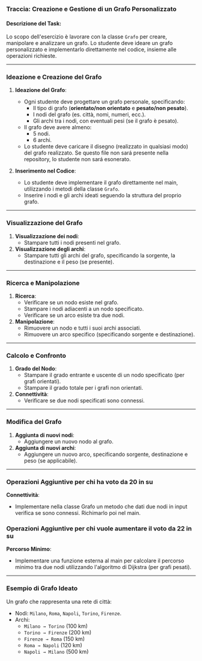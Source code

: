 ### Traccia: Creazione e Gestione di un Grafo Personalizzato

#### **Descrizione del Task:**

Lo scopo dell'esercizio è lavorare con la classe `Grafo` per creare, manipolare e analizzare un grafo. Lo studente deve ideare un grafo personalizzato e implementarlo direttamente nel codice, insieme alle operazioni richieste.

---

### **Ideazione e Creazione del Grafo**

1. **Ideazione del Grafo**:
   - Ogni studente deve progettare un grafo personale, specificando:
     - Il tipo di grafo (**orientato/non orientato** e **pesato/non pesato**).
     - I nodi del grafo (es. città, nomi, numeri, ecc.).
     - Gli archi tra i nodi, con eventuali pesi (se il grafo è pesato).
   - Il grafo deve avere almeno:
     - 5 nodi.
     - 6 archi.
   - Lo studente deve caricare il disegno (realizzato in qualsiasi modo) del grafo realizzato. Se questo file non sará presente nella repository, lo studente non sará esonerato.

2. **Inserimento nel Codice**:
   - Lo studente deve implementare il grafo direttamente nel main, utilizzando i metodi della classe `Grafo`.
   - Inserire i nodi e gli archi ideati seguendo la struttura del proprio grafo.

---

### **Visualizzazione del Grafo**

1. **Visualizzazione dei nodi**:
   - Stampare tutti i nodi presenti nel grafo.
2. **Visualizzazione degli archi**:
   - Stampare tutti gli archi del grafo, specificando la sorgente, la destinazione e il peso (se presente).

---

### **Ricerca e Manipolazione**

1. **Ricerca**:
   - Verificare se un nodo esiste nel grafo.
   - Stampare i nodi adiacenti a un nodo specificato.
   - Verificare se un arco esiste tra due nodi.
2. **Manipolazione**:
   - Rimuovere un nodo e tutti i suoi archi associati.
   - Rimuovere un arco specifico (specificando sorgente e destinazione).

---

### **Calcolo e Confronto**

1. **Grado del Nodo**:
   - Stampare il grado entrante e uscente di un nodo specificato (per grafi orientati).
   - Stampare il grado totale per i grafi non orientati.
2. **Connettività**:
   - Verificare se due nodi specificati sono connessi.

---

### **Modifica del Grafo**

1. **Aggiunta di nuovi nodi**:
   - Aggiungere un nuovo nodo al grafo.
2. **Aggiunta di nuovi archi**:
   - Aggiungere un nuovo arco, specificando sorgente, destinazione e peso (se applicabile).

---

### **Operazioni Aggiuntive per chi ha voto da 20 in su**

  **Connettività**:
   - Implementare nella classe Grafo un metodo che dati due nodi in input verifica se sono connessi. Richimarlo poi nel main.

### **Operazioni Aggiuntive per chi vuole aumentare il voto da 22 in su**

  **Percorso Minimo**:
   - Implementare una funzione esterna al main per calcolare il percorso minimo tra due nodi utilizzando l'algoritmo di Dijkstra (per grafi pesati).

---

### **Esempio di Grafo Ideato**

Un grafo che rappresenta una rete di città:
- Nodi: `Milano`, `Roma`, `Napoli`, `Torino`, `Firenze`.
- Archi:
  - `Milano → Torino` (100 km)
  - `Torino → Firenze` (200 km)
  - `Firenze → Roma` (150 km)
  - `Roma → Napoli` (120 km)
  - `Napoli → Milano` (500 km)
```
